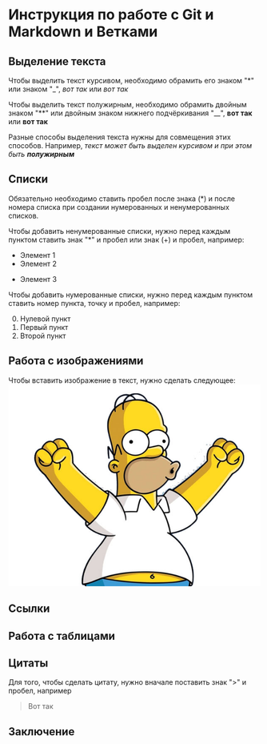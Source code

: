 # Инструкция по работе с Git и Markdown и Ветками

## Выделение текста

Чтобы выделить текст курсивом, необходимо обрамить его знаком "*" или знаком "_", *вот так* или _вот так_

Чтобы выделить текст полужирным, необходимо обрамить двойным знаком "**" или двойным знаком нижнего подчёркивания "__", **вот так** или __вот так__

Разные способы выделения текста нужны для совмещения этих способов. Например, _текст может быть выделен курсивом и при этом быть **полужирным**_

## Списки

Обязательно необходимо ставить пробел после знака (*) и после номера списка при создании нумерованных и ненумерованных списков.

Чтобы добавить ненумерованные списки, нужно перед каждым пунктом ставить знак "*" и пробел или знак (+) и пробел, например:

* Элемент 1
* Элемент 2
+ Элемент 3

Чтобы добавить нумерованные списки, нужно перед каждым пунктом ставить номер пункта, точку и пробел, например:

0. Нулевой пункт
1. Первый пункт
2. Второй пункт

## Работа с изображениями

Чтобы вставить изображение в текст, нужно сделать следующее:
![Привет, это балбес!](gomer.jpg)

## Ссылки

## Работа с таблицами

## Цитаты

Для того, чтобы сделать цитату, нужно вначале поставить знак ">" и пробел, например

> Вот так

## Заключение